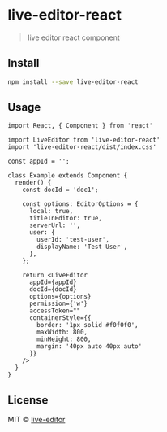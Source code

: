 # live-editor-react

> live editor react component

## Install

```bash
npm install --save live-editor-react
```

## Usage

```tsx
import React, { Component } from 'react'

import LiveEditor from 'live-editor-react'
import 'live-editor-react/dist/index.css'

const appId = '';

class Example extends Component {
  render() {
    const docId = 'doc1';

    const options: EditorOptions = {
      local: true,
      titleInEditor: true,
      serverUrl: '',
      user: {
        userId: 'test-user',
        displayName: 'Test User',
      },
    };

    return <LiveEditor
      appId={appId}
      docId={docId}
      options={options}
      permission={'w'}
      accessToken=""
      containerStyle={{
        border: '1px solid #f0f0f0',
        maxWidth: 800,
        minHeight: 800,
        margin: '40px auto 40px auto'
      }}
    />
  }
}
```

## License

MIT © [live-editor](https://github.com/live-editor)
